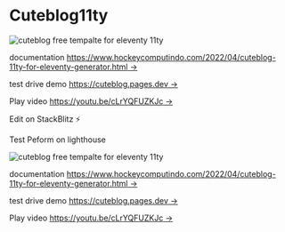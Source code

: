 # Cuteblog11ty

![cuteblog free tempalte for eleventy 11ty](<https://blogger.googleusercontent.com/img/b/R29vZ2xl/AVvXsEhVnjwS3LJHa7YjaBmwfwljr6qeEQ5RszrOnJY1TkPc9pPyiiu8c8kbtvf37bk0qoXMmDv97zuojLMxgJp1FwECmxgCZKvj0hSNYXaJEsd_4sXkKg2crj3uPO-KzGejsp2gNJyKCx10ySuwwXKA_vYijSSQysA3FyRHOnnYLLElUa7cJoFhKxqo4qob3A/s1920/cuteblog%20seo%20template%20for%20blog%20and%20website%20free%20download%20new%20source%20code%20full%20(1).jpg>)

documentation [https://www.hockeycomputindo.com/2022/04/cuteblog-11ty-for-eleventy-generator.html →](https://www.hockeycomputindo.com/2022/04/cuteblog-11ty-for-eleventy-generator.html)

test drive demo [https://cuteblog.pages.dev →](https://cuteblog.pages.dev/)

Play video [https://youtu.be/cLrYQFUZKJc →](https://youtu.be/cLrYQFUZKJc)

Edit on StackBlitz ⚡️

Test Peform on lighthouse

![cuteblog free tempalte for eleventy 11ty](https://blogger.googleusercontent.com/img/b/R29vZ2xl/AVvXsEhmivob8xgbOTswsFVl4KjZ_wqUY1zCQ30-z5zbe3gn2wEDBmkwfKi9d93l0yeSwh-cxVdu5G6Ma9g6xGhlYy-weKUtLPbJM0-KIAyhdAYzxxFKqf-tdegCNunz9fyxViEusu1zNmGl4EfZyoRxytEUvyQbg0YyBbF3omwrIDIkC3Fv9SS4NskUHjZudw/s1096/blog%20seo.png)

documentation [https://www.hockeycomputindo.com/2022/04/cuteblog-11ty-for-eleventy-generator.html →](https://www.hockeycomputindo.com/2022/04/cuteblog-11ty-for-eleventy-generator.html)

test drive demo [https://cuteblog.pages.dev →](https://cuteblog.pages.dev/)

Play video [https://youtu.be/cLrYQFUZKJc →](https://youtu.be/cLrYQFUZKJc)
